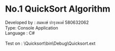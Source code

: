 # No.1 QuickSort Algorithm
Developed by : สมพงษ์	บำรุงพงศ์ 580632062<br>
Type: Console Application<br>
Language : C#<br>
<br>
Test on : \Quicksort\bin\Debug\Quicksort.ext<br>
